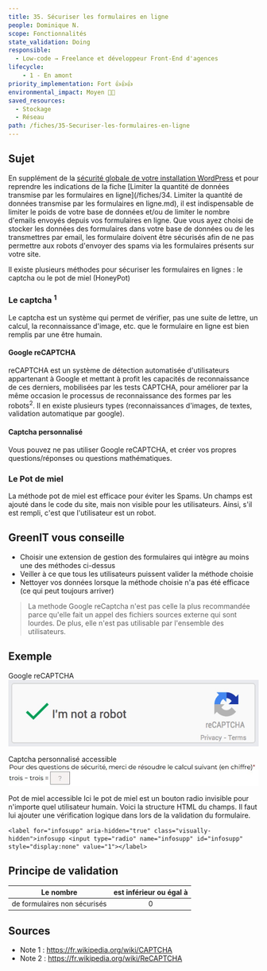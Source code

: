 ```yaml
---
title: 35. Sécuriser les formulaires en ligne
people: Dominique N.
scope: Fonctionnalités
state_validation: Doing
responsible:
  - Low-code → Freelance et développeur Front-End d'agences
lifecycle: 
    - 1 - En amont
priority_implementation: Fort 👍👍👍
environmental_impact: Moyen 🌱🌱
saved_resources: 
  - Stockage
  - Réseau
path: /fiches/35-Securiser-les-formulaires-en-ligne
---
```


## Sujet
En supplément de la [sécurité globale de votre installation WordPress](#TODO) et pour reprendre les indications de la fiche [Limiter la quantité de données transmise par les formulaires en ligne](/fiches/34. Limiter la quantité de données transmise par les formulaires en ligne.md), il est indispensable de limiter le poids de votre base de données et/ou de limiter le nombre d'emails envoyés depuis vos formulaires en ligne.
Que vous ayez choisi de stocker les données des formulaires dans votre base de données ou de les transmettres par email, les formulaire doivent être sécurisés afin de ne pas permettre aux robots d'envoyer des spams via les formulaires présents sur votre site.

Il existe plusieurs méthodes pour sécuriser les formulaires en lignes : le captcha ou le pot de miel (HoneyPot)
### Le captcha <sup>1</sup>
Le captcha est un système qui permet de vérifier, pas une suite de lettre, un calcul, la reconnaissance d'image, etc. que le formulaire en ligne est bien remplis par une être humain.

#### Google reCAPTCHA
reCAPTCHA est un système de détection automatisée d'utilisateurs appartenant à Google et mettant à profit les capacités de reconnaissance de ces derniers, mobilisées par les tests CAPTCHA, pour améliorer par la même occasion le processus de reconnaissance des formes par les robots<sup>2</sup>.
Il en existe plusieurs types (reconnaissances d'images, de textes, validation automatique par google).

#### Captcha personnalisé
Vous pouvez ne pas utiliser Google reCAPTCHA, et créer vos propres questions/réponses ou questions mathématiques.

### Le Pot de miel
La méthode pot de miel est efficace pour éviter les Spams. Un champs est ajouté dans le code du site, mais non visible pour les utilisateurs. Ainsi, s'il est rempli, c'est que l'utilisateur est un robot.

## GreenIT vous conseille
- Choisir une extension de gestion des formulaires qui intègre au moins une des méthodes ci-dessus
- Veiller à ce que tous les utilisateurs puissent valider la méthode choisie
- Nettoyer vos données lorsque la méthode choisie n'a pas été efficace (ce qui peut toujours arriver)

> La methode Google reCaptcha n'est pas celle la plus recommandée parce qu'elle fait un appel des fichiers sources externe qui sont lourdes. De plus, elle n'est pas utilisable par l'ensemble des utilisateurs.

## Exemple
Google reCAPTCHA
![recaptcha.jpg](medias_35/recaptcha.jpg)

Captcha personnalisé accessible
![captcha-calcul.jpg](medias_35/captcha-calcul.jpg)

Pot de miel accessible
Ici le pot de miel est un bouton radio invisible pour n'importe quel utilisateur humain. Voici la structure HTML du champs. Il faut lui ajouter une vérification logique dans lors de la validation du formulaire.
```
<label for="infosupp" aria-hidden="true" class="visually-hidden">infosupp <input type="radio" name="infosupp" id="infosupp" style="display:none" value="1"></label>
```

## Principe de validation

| Le nombre | est inférieur ou égal à |
| ------------- | :---------------------: |
| de formulaires non sécurisés        |            0            |

## Sources
- Note 1 : https://fr.wikipedia.org/wiki/CAPTCHA
- Note 2 : https://fr.wikipedia.org/wiki/ReCAPTCHA

